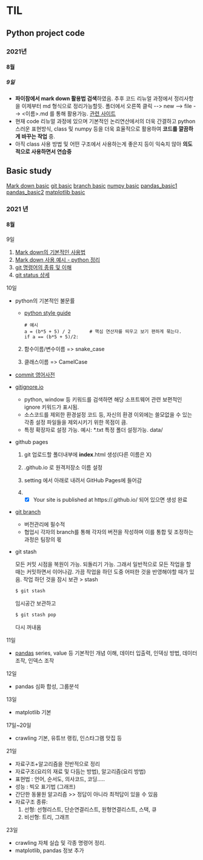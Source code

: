 # TIL

## Python project code

### 2021년

#### 8월

##### 9일

- **파이참에서 mark down 활용법 검색**하였음. 추후 코드 리뉴얼 과정에서 정리사항을 이제부터 md 형식으로 정리가능할듯. 
  폴더에서 오른쪽 클릭 --> new --> file --> <이름>.md 를 통해 활용가능.
  [관련 사이트](https://www.jetbrains.com/help/pycharm/markdown.html)
- 현재 code 리뉴얼 과정에 있으며 기본적인 논리연산에서의 더욱 간결하고 python 스러운 표현방식, class 및 numpy 등을 더욱 효율적으로 활용하여 **코드를 깔끔하게 바꾸는 작업** 중.  
- 아직 class 사용 방법 및 어떤 구조에서 사용하는게 좋은지 등이 익숙치 않아 **의도적으로 사용하면서 연습중**

## Basic study

[Mark down basic](mark_down_basic.md)
[git basic](git_basic.md)
[branch basic](branch_basic.md)
[numpy basic](numpy_basic.md)
[pandas_basic1](pandas_basic1.md)
[pandas_basic2](pandas_basic2.md)
[matplotlib basic](matplotlib.md)

### 2021 년

#### 8월

9일

1. [Mark down의 기본적인 사용법](mark_down_basic.md)
2. [Mark down 사용 예시 - python 정리](mark_down_python.md)
3. [git 명령어의 종류 및 이해](git_basic.md)
4. [git status 상세](status.md)



10일

- python의 기본적인 불문률

  - [python style guide](https://www.python.org/dev/peps/pep-0008/)

    ```
    # 예시
    a = (b*5 + 5) / 2   	# 핵심 연산자를 띄우고 보기 편하게 묶는다.
    if a == (b*5 + 5)/2:
    ```

  2. 함수이름/변수이름 => snake_case

  3. 클래스이름 => CamelCase

- [commit 영어사전](https://blog.ull.im/engineering/2019/03/10/logs-on-git.html)

- [gitignore.io](https://www.toptal.com/developers/gitignore)

  - python, window 등 키워드를 검색하면 해당 소프트웨어 관련 보편적인 ignore 키워드가 표시됨.
  - 소스코드를 제외한 환경설정 코드 등, 자신의 환경 이외에는 쓸모없을 수 있는 각종 설정 파일들을 제외시키기 위한 목점이 큼.
  - 특정 확장자로 설정 가능. 예시: *.txt
    특정 폴더 설정가능. data/

- github pages

  1. git 업로드할 폴더내부에 **index**.html 생성(다른 이름은 X)

  2. <username>.github.io 로 원격저장소 이름 설정

  3. setting 에서 아래로 내려서 GitHub Pages에 들어감
  4. - [x] Your site is published at https://<username>.github.io/ 되어 있으면 생성 완료

- [git branch](branch_basic)
  - 버전관리에 필수적
  - 협업시 각자의 branch를 통해 각자의 버전을 작성하며
    이를 통합 및 조정하는 과정은 팀장의 몫
    
  
- git stash

  모든 커밋 시점을 복원이 가능. 되돌리기 가능.
  그래서 일반적으로 모든 작업을 할 때는 커밋하면서 이어나감.
  가끔 작업을 하던 도중 어떠한 것을 반영해야할 때가 있음.
  작업 하던 것을 잠시 보관 > stash

  ```bash
  $ git stash
  ```

  임시공간 보관하고

  ```bash
  $ git stash pop
  ```

  다시 꺼내옴



11일

- [pandas](pandas_basic.md)
  series, value 등 기본적인 개념 이해, 데이터 입출력, 인덱싱 방법, 데이터 조작, 인덱스 조작



12일

- pandas 심화
  합성, 그룹분석



13일

- matplotlib 기본



17일~20일

- crawling 기본, 유튜브 랭킹, 인스타그램 맛집 등



21일

- 자료구조+알고리즘을 전반적으로 정리
- 자료구조(요리의 재료 및 다듬는 방법), 알고리즘(요리 방법)
- 표현법 : 언어, 순서도, 의사코드, 코딩.....
- 성능 : 빅오 표기법 (그래프)
- 간단한 동물원 알고리즘 >> 정답이 아니라 최적답이 있을 수 있음
- 자료구조 종류:
  1. 선형: 선형리스트, 단순연결리스트, 원형연결리스트, 스택, 큐
  2. 비선형: 트리, 그래프



23일 

- crawling 자체 실습 및 각종 명령어 정리.
- matplotlib, pandas 정보 추가
